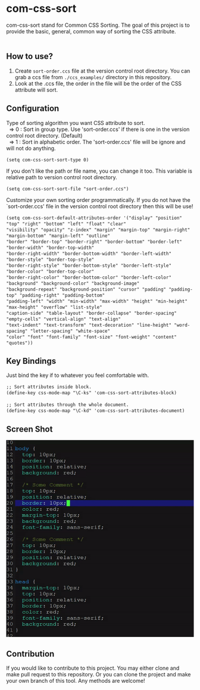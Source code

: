 # com-css-sort #

com-css-sort stand for Common CSS Sorting. The goal of this project
is to provide the basic, general, common way of sorting the CSS
attribute.<br/><br/>


## How to use? ##
1. Create `sort-order.ccs` file at the version control root directory. 
You can grab a ccs file from `./ccs_examples/` directory in this repository.
2. Look at the .ccs file, the order in the file will be the order of the CSS 
attribute will sort.

## Configuration ##
Type of sorting algorithm you want CSS attribute to sort.<br/>
&nbsp;&nbsp;=> 0 : Sort in group type. Use 'sort-order.ccs' if 
there is one in the version control root directory. (Default)<br/>
&nbsp;&nbsp;=> 1 : Sort in alphabetic order. The 'sort-order.ccs' 
file will be ignore and will not do anything.<br/>
```
(setq com-css-sort-sort-type 0)
```

If you don't like the path or file name, you can change it too. This variable is 
relative path to version control root directory.
```
(setq com-css-sort-sort-file "sort-order.ccs")
```

Customize your own sorting order programmatically. If you do not have the 
`sort-order.ccs' file in the version control root directory then this will be use!
```
(setq com-css-sort-default-attributes-order '("display" "position" "top" "right" "bottom" "left" "float" "clear" 
"visibility" "opacity" "z-index" "margin" "margin-top" "margin-right" "margin-bottom" "margin-left" "outline"
"border" "border-top" "border-right" "border-bottom" "border-left" "border-width" "border-top-width" 
"border-right-width" "border-bottom-width" "border-left-width" "border-style" "border-top-style" 
"border-right-style" "border-bottom-style" "border-left-style" "border-color" "border-top-color" 
"border-right-color" "border-bottom-color" "border-left-color" "background" "background-color" "background-image" 
"background-repeat" "background-position" "cursor" "padding" "padding-top" "padding-right" "padding-bottom" 
"padding-left" "width" "min-width" "max-width" "height" "min-height" "max-height" "overflow" "list-style" 
"caption-side" "table-layout" "border-collapse" "border-spacing" "empty-cells" "vertical-align" "text-align" 
"text-indent" "text-transform" "text-decoration" "line-height" "word-spacing" "letter-spacing" "white-space" 
"color" "font" "font-family" "font-size" "font-weight" "content" "quotes"))
```


## Key Bindings ##
Just bind the key if to whatever you feel comfortable with.
```
;; Sort attributes inside block.
(define-key css-mode-map "\C-ks" 'com-css-sort-attributes-block)

;; Sort attributes through the whole document.
(define-key css-mode-map "\C-kd" 'com-css-sort-attributes-document)
```

## Screen Shot ##
<img src="./screen_shot/com_css_sort_demo1.gif"/>


## Contribution ##
If you would like to contribute to this project. You may either
clone and make pull request to this repository. Or you can
clone the project and make your own branch of this tool. Any
methods are welcome!
